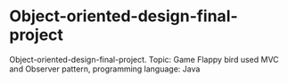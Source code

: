 # Object-oriented-design-final-project
Object-oriented-design-final-project. Topic: Game Flappy bird used MVC and Observer pattern, programming language: Java
